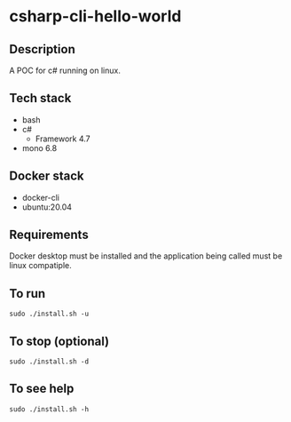 # csharp-cli-hello-world

## Description
A POC for c# running on linux.

## Tech stack
- bash
- c#
  - Framework 4.7
- mono 6.8

## Docker stack
- docker-cli
- ubuntu:20.04

## Requirements
Docker desktop must be installed and the application
being called must be linux compatiple.

## To run
`sudo ./install.sh -u`

## To stop (optional)
`sudo ./install.sh -d`

## To see help
`sudo ./install.sh -h`
